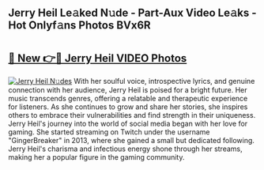 ## Jerry Heil Le𝚊ked N𝚞de - Part-Aux Video Le𝚊ks - Hot Onlyf𝚊ns Photos BVx6R

# <h2><a href="http://ac26234.deff.icu/?id=Jerry+Heil">🔗 New 👉🔴 Jerry Heil VIDEO Photos</a></h2>

[![Jerry Heil N𝚞des](https://i.imgur.com/rIISA9y.gif)](http://ac26234.deff.icu/?id=Jerry+Heil)
With her soulful voice, introspective lyrics, and genuine connection with her audience, Jerry Heil is poised for a bright future. Her music transcends genres, offering a relatable and therapeutic experience for listeners. As she continues to grow and share her stories, she inspires others to embrace their vulnerabilities and find strength in their uniqueness. Jerry Heil's journey into the world of social media began with her love for gaming. She started streaming on Twitch under the username "GingerBreaker" in 2013, where she gained a small but dedicated following. Jerry Heil's charisma and infectious energy shone through her streams, making her a popular figure in the gaming community.
